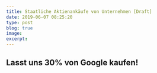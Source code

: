 ```yaml
---
title: Staatliche Aktienankäufe von Unternehmen [Draft]
date: 2019-06-07 08:25:20
type: post
blog: true
image: 
excerpt: 
---
```


## Lasst uns 30% von Google kaufen! 



